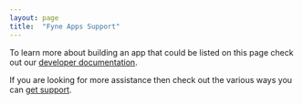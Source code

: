 ```yaml
---
layout: page
title:  "Fyne Apps Support"
---
```


To learn more about building an app that could be listed on this page check out our [developer documentation](https://fyne.io/develop/).

If you are looking for more assistance then check out the various ways you can [get support](https://fyne.io/develop/#contact).
